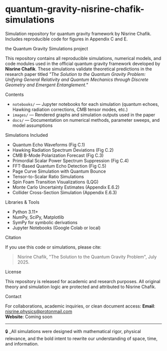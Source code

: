 # quantum-gravity-nisrine-chafik-simulations
Simulation repository for quantum gravity framework by Nisrine Chafik. Includes reproducible code for figures in Appendix C and E.


the Quantum Gravity Simulations project

This repository contains all reproducible simulations, numerical models, and code modules used in the official quantum gravity framework developed by **Nisrine Chafik**. These simulations validate theoretical predictions in the research paper titled *"The Solution to the Quantum Gravity Problem: Unifying General Relativity and Quantum Mechanics through Discrete Geometry and Emergent Entanglement."*

Contents

- `notebooks/` — Jupyter notebooks for each simulation (quantum echoes, Hawking radiation corrections, CMB tensor modes, etc.)
- `images/` — Rendered graphs and simulation outputs used in the paper
- `docs/` — Documentation on numerical methods, parameter sweeps, and model assumptions

Simulations Included

- Quantum Echo Waveforms (Fig C.1)
- Hawking Radiation Spectrum Deviations (Fig C.2)
- CMB B-Mode Polarization Forecast (Fig C.3)
- Primordial Scalar Power Spectrum Suppression (Fig C.4)
- FFT-Based Quantum Echo Detection (Fig C.5)
- Page Curve Simulation with Quantum Bounce
- Tensor-to-Scalar Ratio Simulations
- Spin Foam Transition Visualizations (LQG)
- Monte Carlo Uncertainty Estimates (Appendix E.6.2)
- Collider Cross-Section Simulation (Appendix E.6.3)

Libraries & Tools

- Python 3.11+
- NumPy, SciPy, Matplotlib
- SymPy for symbolic derivations
- Jupyter Notebooks (Google Colab or local)

Citation

If you use this code or simulations, please cite:
> Nisrine Chafik, "The Solution to the Quantum Gravity Problem", July 2025.

License

This repository is released for academic and research purposes. All original theory and simulation logic are protected and attributed to Nisrine Chafik.

Contact

For collaborations, academic inquiries, or clean document access:
**Email**: nisrine.physics@protonmail.com  
**Website**: Coming soon

---

🔒 _All simulations were designed with mathematical rigor, physical relevance, and the bold intent to rewrite our understanding of space, time, and information.
